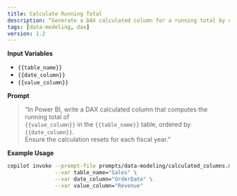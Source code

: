 ```yaml
---
title: Calculate Running Total
description: “Generate a DAX calculated column for a running total by date”
tags: [data‑modeling, dax]
version: 1.2
---
```


**Input Variables**  
- `{{table_name}}`  
- `{{date_column}}`  
- `{{value_column}}`

**Prompt**  
> “In Power BI, write a DAX calculated column that computes the running total of  
> `{{value_column}}` in the `{{table_name}}` table, ordered by `{{date_column}}`.  
> Ensure the calculation resets for each fiscal year.”

**Example Usage**  
```bash
copilot invoke --prompt-file prompts/data-modeling/calculated_columns.md \
               --var table_name="Sales" \
               --var date_column="OrderDate" \
               --var value_column="Revenue"
